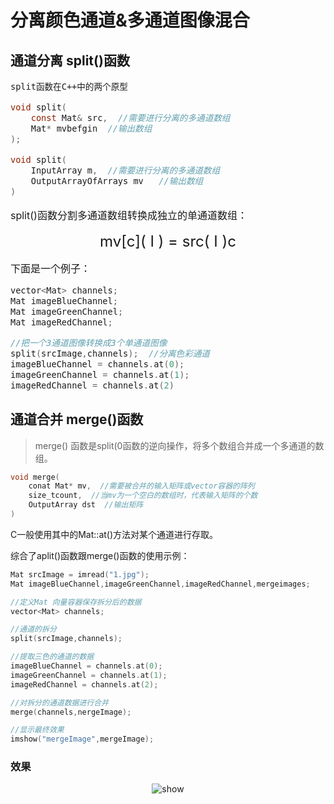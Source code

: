 # 分离颜色通道&多通道图像混合

## 通道分离 split()函数

<font size= 3>

`split函数在C++中的两个原型`

```c
void split(
    const Mat& src,  //需要进行分离的多通道数组
    Mat* mvbefgin  //输出数组
);

void split(
    InputArray m,  //需要进行分离的多通道数组
    OutputArrayOfArrays mv   //输出数组
)
```

split()函数分割多通道数组转换成独立的单通道数组：

<div align="center"> <font size = 5>
mv[c]( I ) = src( I )c
</font> </div>

下面是一个例子：

```c
vector<Mat> channels;
Mat imageBlueChannel;
Mat imageGreenChannel;
Mat imageRedChannel;

//把一个3通道图像转换成3个单通道图像
split(srcImage,channels);  //分离色彩通道
imageBlueChannel = channels.at(0);
imageGreenChannel = channels.at(1);
imageRedChannel = channels.at(2)
```

</font>

## 通道合并 merge()函数

> merge() 函数是split(0函数的逆向操作，将多个数组合并成一个多通道的数组。

```c
void merge(
    conat Mat* mv,  //需要被合并的输入矩阵或vector容器的阵列
    size_tcount,  //当mv为一个空白的数组时，代表输入矩阵的个数
    OutputArray dst  //输出矩阵
)
```

C一般使用其中的Mat::at()方法对某个通道进行存取。

综合了aplit()函数跟merge()函数的使用示例：

```c
Mat srcImage = imread("1.jpg");
Mat imageBlueChannel,imageGreenChannel,imageRedChannel,mergeimages;

//定义Mat 向量容器保存拆分后的数据
vector<Mat> channels;

//通道的拆分
split(srcImage,channels);

//提取三色的通道的数据
imageBlueChannel = channels.at(0);
imageGreenChannel = channels.at(1);
imageRedChannel = channels.at(2);

//对拆分的通道数据进行合并
merge(channels,nergeImage);

//显示最终效果
imshow("mergeImage",mergeImage);
```

### 效果

<div align="center">

![show](https://upload-images.jianshu.io/upload_images/9140378-479edd74fbb19d52.png?imageMogr2/auto-orient/strip%7CimageView2/2/w/640)

</div>
